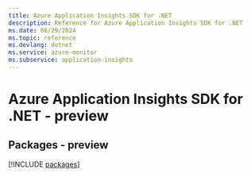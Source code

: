 ```yaml
---
title: Azure Application Insights SDK for .NET
description: Reference for Azure Application Insights SDK for .NET
ms.date: 08/29/2024
ms.topic: reference
ms.devlang: dotnet
ms.service: azure-monitor
ms.subservice: application-insights
---
```

# Azure Application Insights SDK for .NET - preview
## Packages - preview
[!INCLUDE [packages](application-insights-index.md)]